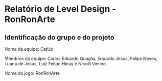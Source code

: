 <h1>Relatório de Level Design - RonRonArte</h1>

<h2>Identificação do grupo e do projeto</h2>
<p>Nome da equipe: CatUp</p>
<p>Membros da equipe: Carlos Eduardo Quaglia, Eduardo Jesus, Felipe Neves, Luana de Jesus, Luiz Felipe Hinuy e Nicolli Venino</p>
<p>Nome do jogo: RonRonArte</p>

